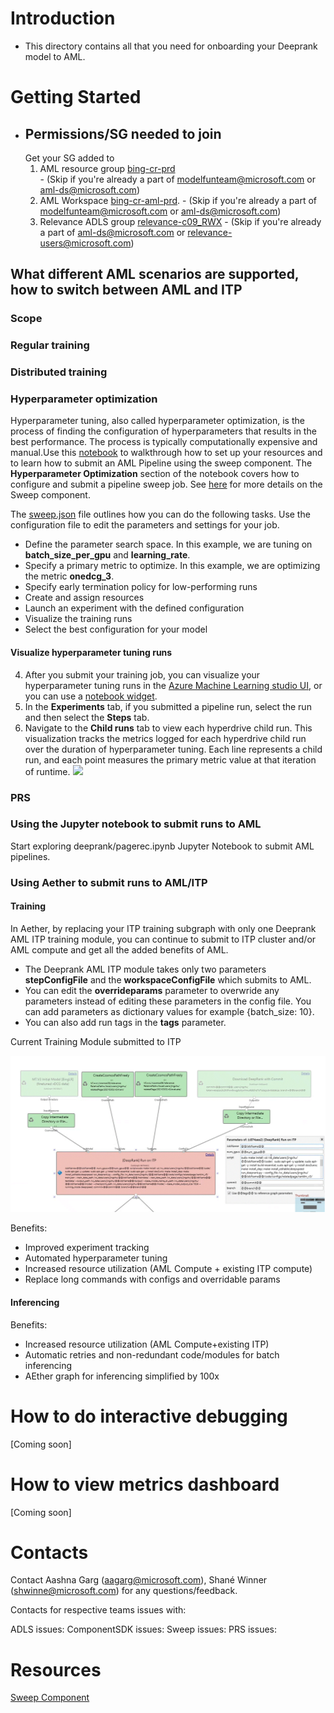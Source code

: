 # Introduction
- This directory contains all that you need for onboarding your Deeprank model to AML. 
 
# Getting Started
- ## Permissions/SG needed to join
     Get your SG added to 
     1. AML resource group [bing-cr-prd](https://ms.portal.azure.com/#@72f988bf-86f1-41af-91ab-2d7cd011db47/resource/subscriptions/6560575d-fa06-4e7d-95fb-f962e74efd7a/resourceGroups/bing-cr-prd/overview)  
       - (Skip if you're already a part of modelfunteam@microsoft.com or aml-ds@microsoft.com)
     2. AML Workspace [bing-cr-aml-prd](https://ms.portal.azure.com/#@72f988bf-86f1-41af-91ab-2d7cd011db47/resource/subscriptions/6560575d-fa06-4e7d-95fb-f962e74efd7a/resourceGroups/bing-cr-prd/providers/Microsoft.MachineLearningServices/workspaces/bing-cr-aml-prd/overview).
       - (Skip if you're already a part of modelfunteam@microsoft.com or aml-ds@microsoft.com)
     3. Relevance ADLS group [relevance-c09_RWX](https://ms.portal.azure.com/#blade/Microsoft_AAD_IAM/GroupDetailsMenuBlade/Overview/groupId/eb2a3428-71c0-4751-9194-715007f36d74)
       - (Skip if you're already a part of aml-ds@microsoft.com or relevance-users@microsoft.com)

## What different AML scenarios are supported, how to switch between AML and ITP
### Scope

### Regular training

### Distributed training


### Hyperparameter optimization
Hyperparameter tuning, also called hyperparameter optimization, is the process of finding the configuration of hyperparameters that results in the best performance. The process is typically computationally expensive and manual.Use this [notebook](https://msasg.visualstudio.com/Bing_and_IPG/_git/deeprank?path=%2Fdeeprank%2Fpagerec.ipynb&_a=preview) to walkthrough how to set up your resources and to learn how to submit an AML Pipeline using the sweep component. The **Hyperparameter Optimization** section of the notebook covers how to configure and submit a pipeline sweep job. See [here](https://componentsdk.azurewebsites.net/components/sweep_component.html) for more details on the Sweep component. 

The [sweep.json](https://msasg.visualstudio.com/Bing_and_IPG/_git/deeprank?path=%2Fdeeprank%2Faml_pipeline%2Fconfigs%2Fpipeline_params%2Fsweep.json) file outlines how you can do the following tasks. Use the configuration file to edit the parameters and settings for your job. 

  * Define the parameter search space. In this example, we are tuning on **batch_size_per_gpu** and **learning_rate**. 
  * Specify a primary metric to optimize. In this example, we are optimizing the metric **onedcg_3**. 
  * Specify early termination policy for low-performing runs
  * Create and assign resources
  * Launch an experiment with the defined configuration
  * Visualize the training runs
  * Select the best configuration for your model

#### Visualize hyperparameter tuning runs
4. After you submit your training job, you can visualize your hyperparameter tuning runs in the [Azure Machine Learning studio UI](ml.azure.com),
or you can use a [notebook widget](https://docs.microsoft.com/en-us/azure/machine-learning/how-to-tune-hyperparameters#notebook-widget).
5. In the **Experiments** tab, if you submitted a pipeline run, select the run and then select the **Steps** tab. 
6. Navigate to the **Child runs** tab to view each hyperdrive child run. This visualization tracks the metrics logged for each hyperdrive child run over 
  the duration of hyperparameter tuning. Each line represents a child run, and each point measures the primary metric value at that iteration of runtime. 
  ![](webxtsweep.gif)


### PRS

### Using the Jupyter notebook to submit runs to AML
Start exploring deeprank/pagerec.ipynb Jupyter Notebook to submit AML pipelines.

### Using Aether to submit runs to AML/ITP 
#### Training
In Aether, by replacing your ITP training subgraph with only one Deeprank AML ITP training module, you can continue to submit to ITP cluster and/or AML compute
and get all the added benefits of AML. 

- The Deeprank AML ITP module takes only two parameters **stepConfigFile** and the **workspaceConfigFile** which submits to AML.
- You can edit the **overrideparams** parameter to overwride any parameters instead of editing these parameters in the config file. You can add parameters
as dictionary values for example {batch_size: 10}. 
- You can also add run tags in the **tags** parameter.  

Current Training Module submitted to ITP 

![](trainingimage1.gif)





Benefits:
*	Improved experiment tracking 
*	Automated hyperparameter tuning
*	Increased resource utilization (AML Compute + existing ITP compute)
*	Replace long commands with configs and overridable params



#### Inferencing 

Benefits:
*	Increased resource utilization (AML Compute+existing ITP)
*	Automatic retries and non-redundant code/modules for batch inferencing
*	AEther graph for inferencing simplified by 100x

# How to do interactive debugging
[Coming soon]
# How to view metrics dashboard
[Coming soon]

# Contacts
Contact Aashna Garg (aagarg@microsoft.com), Shané Winner (shwinne@microsoft.com) for any questions/feedback.

Contacts for respective teams issues with: 

ADLS issues:
ComponentSDK issues:
Sweep issues:
PRS issues:

# Resources 
[Sweep Component](https://componentsdk.azurewebsites.net/components/sweep_component.html)

